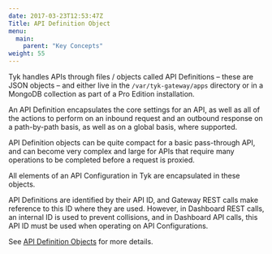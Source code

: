 ```yaml
---
date: 2017-03-23T12:53:47Z
Title: API Definition Object
menu:
  main:
    parent: "Key Concepts"
weight: 55
---
```


Tyk handles APIs through files / objects called API Definitions – these are JSON objects – and either live in the `/var/tyk-gateway/apps` directory or in a MongoDB collection as part of a Pro Edition installation.

An API Definition encapsulates the core settings for an API, as well as all of the actions to perform on an inbound request and an outbound response on a path-by-path basis, as well as on a global basis, where supported.

API Definition objects can be quite compact for a basic pass-through API, and can become very complex and large for APIs that require many operations to be completed before a request is proxied.

All elements of an API Configuration in Tyk are encapsulated in these objects.

API Definitions are identified by their API ID, and Gateway REST calls make reference to this ID where they are used. However, in Dashboard REST calls, an internal ID is used to prevent collisions, and in Dashboard API calls, this API ID must be used when operating on API Configurations.

See [API Definition Objects](/tyk-gateway-api/api-definition-objects/) for more details.